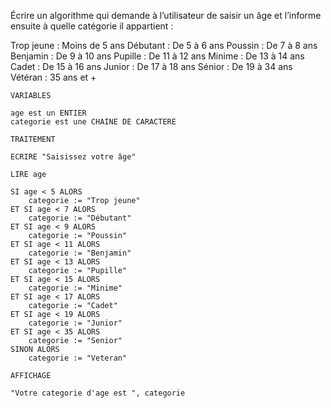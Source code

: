 Écrire un algorithme qui demande à l’utilisateur de saisir un âge et l’informe ensuite à quelle catégorie il appartient :

Trop jeune : Moins de 5 ans
Débutant : De 5 à 6 ans
Poussin : De 7 à 8 ans
Benjamin : De 9 à 10 ans
Pupille : De 11 à 12 ans
Minime : De 13 à 14 ans
Cadet : De 15 à 16 ans
Junior : De 17 à 18 ans
Sénior : De 19 à 34 ans
Vétéran : 35 ans et +

```
VARIABLES

age est un ENTIER
categorie est une CHAINE DE CARACTERE

TRAITEMENT

ECRIRE "Saisissez votre âge"

LIRE age

SI age < 5 ALORS
	categorie := "Trop jeune"
ET SI age < 7 ALORS
	categorie := "Débutant"
ET SI age < 9 ALORS
	categorie := "Poussin"
ET SI age < 11 ALORS
	categorie := "Benjamin"
ET SI age < 13 ALORS
	categorie := "Pupille"
ET SI age < 15 ALORS
	categorie := "Minime"
ET SI age < 17 ALORS
	categorie := "Cadet"
ET SI age < 19 ALORS
	categorie := "Junior"
ET SI age < 35 ALORS
	categorie := "Senior"
SINON ALORS
	categorie := "Veteran"
	
AFFICHAGE

"Votre categorie d'age est ", categorie

```